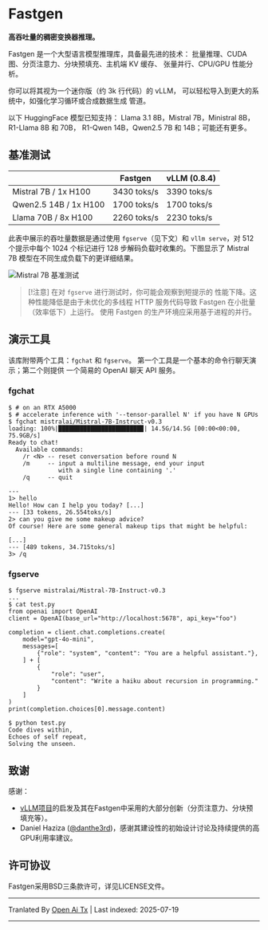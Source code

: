 ﻿
# Fastgen

**高吞吐量的稠密变换器推理。**

Fastgen 是一个大型语言模型推理库，具备最先进的技术：
批量推理、CUDA 图、分页注意力、分块预填充、主机端 KV 缓存、
张量并行、CPU/GPU 性能分析。

你可以将其视为一个迷你版（约 3k 行代码）的 vLLM，
可以轻松导入到更大的系统中，如强化学习循环或合成数据生成
管道。

以下 HuggingFace 模型已知支持：
Llama 3.1 8B，Mistral 7B，Ministral 8B，R1-Llama 8B 和 70B，
R1-Qwen 14B，Qwen2.5 7B 和 14B；可能还有更多。

## 基准测试

|                       | Fastgen      | vLLM (0.8.4) |
| --------------------- | ------------ | -----------  |
| Mistral 7B / 1x H100  | 3430 toks/s  | 3390 toks/s  |
| Qwen2.5 14B / 1x H100 | 1700 toks/s  | 1700 toks/s  |
| Llama 70B / 8x H100   | 2260 toks/s  | 2230 toks/s  |

此表中展示的吞吐量数据是通过使用
`fgserve`（见下文）和 `vllm serve`，对 512 个提示中每个
1024 个标记进行 128 步解码负载时收集的。下图显示了
Mistral 7B 模型在不同生成负载下的更详细结果。

![Mistral 7B 基准测试](https://raw.githubusercontent.com/facebookresearch/fastgen/main/scripts/data/mistral7-perf.png)

> [!注意]
> 在对 `fgserve` 进行测试时，你可能会观察到短提示的
> 性能下降。这种性能降低是由于未优化的多线程 HTTP
> 服务代码导致 Fastgen 在小批量（效率低下）上运行。
> 使用 Fastgen 的生产环境应采用基于进程的并行。

## 演示工具

该库附带两个工具：`fgchat` 和 `fgserve`。
第一个工具是一个基本的命令行聊天演示；第二个则提供
一个简易的 OpenAI 聊天 API 服务。

### fgchat





```
$ # on an RTX A5000
$ # accelerate inference with '--tensor-parallel N' if you have N GPUs
$ fgchat mistralai/Mistral-7B-Instruct-v0.3  
loading: 100%|███████████████████████▉| 14.5G/14.5G [00:00<00:00, 75.9GB/s]
Ready to chat!
  Available commands:
    /r <N> -- reset conversation before round N
    /m     -- input a multiline message, end your input
              with a single line containing '.'
    /q     -- quit

---
1> hello
Hello! How can I help you today? [...]
--- [33 tokens, 26.554toks/s]
2> can you give me some makeup advice?
Of course! Here are some general makeup tips that might be helpful:

[...]
--- [489 tokens, 34.715toks/s]
3> /q
```
### fgserve


```
$ fgserve mistralai/Mistral-7B-Instruct-v0.3  
...
$ cat test.py
from openai import OpenAI
client = OpenAI(base_url="http://localhost:5678", api_key="foo")

completion = client.chat.completions.create(
    model="gpt-4o-mini",
    messages=[
        {"role": "system", "content": "You are a helpful assistant."},
    ] + [
        {
            "role": "user",
            "content": "Write a haiku about recursion in programming."
        }
    ]
)
print(completion.choices[0].message.content)

$ python test.py
Code dives within,
Echoes of self repeat,
Solving the unseen.
```


## 致谢

感谢：
- [vLLM项目](https://github.com/vllm-project/vllm)的启发及其在Fastgen中采用的大部分创新（分页注意力、分块预填充等）。
- Daniel Haziza ([@danthe3rd](https://github.com/danthe3rd))，感谢其建设性的初始设计讨论及持续提供的高GPU利用率建议。

## 许可协议

Fastgen采用BSD三条款许可，详见LICENSE文件。







---

Tranlated By [Open Ai Tx](https://github.com/OpenAiTx/OpenAiTx) | Last indexed: 2025-07-19

---